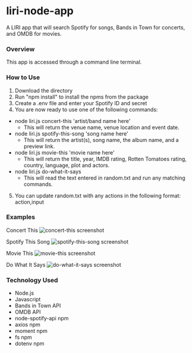 # liri-node-app
A LIRI app that will search Spotify for songs, Bands in Town for concerts, and OMDB for movies.

### Overview
This app is accessed through a command line terminal.

### How to Use
1. Download the directory
2. Run "npm install" to install the npms from the package
3. Create a .env file and enter your Spotify ID and secret
4. You are now ready to use one of the following commands:
  - node liri.js concert-this 'artist/band name here'
    - This will return the venue name, venue location and event date.
  - node liri.js spotify-this-song 'song name here'
    - This will return the artist(s), song name, the album name, and a preview link.
  - node liri.js movie-this 'movie name here'
    - This will return the title, year, IMDB rating, Rotten Tomatoes rating, country, language, plot and actors.
  - node liri.js do-what-it-says
    - This will read the text entered in random.txt and run any matching commands. 
5. You can update random.txt with any actions in the following format: action,input

### Examples
Concert This
![concert-this screenshot](https://github.com/MagusConjurer/liri-node-app/tree/master/images/concert-this.PNG)

Spotify This Song
![spotify-this-song screenshot](https://github.com/MagusConjurer/liri-node-app/tree/master/images/spotify-this-song.PNG)

Movie This
![movie-this screenshot](https://github.com/MagusConjurer/liri-node-app/tree/master/images/movie-this.PNG)

Do What It Says
![do-what-it-says screenshot](https://github.com/MagusConjurer/liri-node-app/tree/master/images/do-what-it-says.PNG)

### Technology Used
- Node.js
- Javascript
- Bands in Town API
- OMDB API
- node-spotify-api npm
- axios npm
- moment npm
- fs npm
- dotenv npm
